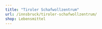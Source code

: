 ```yaml
---
title: "Tiroler Schafwollzentrum"
url: /innsbruck/tiroler-schafwollzentrum/
shop: Lebensmittel
---
```

